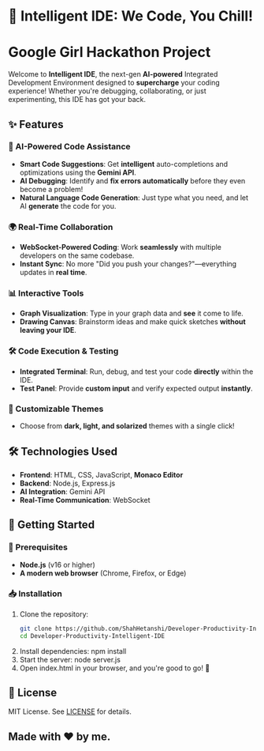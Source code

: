 # 🚀 Intelligent IDE: We Code, You Chill!  
# Google Girl Hackathon Project

Welcome to **Intelligent IDE**, the next-gen **AI-powered** Integrated Development Environment designed to **supercharge** your coding experience! Whether you're debugging, collaborating, or just experimenting, this IDE has got your back.  

## ✨ Features  

### 🤖 AI-Powered Code Assistance  
- **Smart Code Suggestions**: Get **intelligent** auto-completions and optimizations using the **Gemini API**.  
- **AI Debugging**: Identify and **fix errors automatically** before they even become a problem!  
- **Natural Language Code Generation**: Just type what you need, and let AI **generate** the code for you.  

### 🌍 Real-Time Collaboration  
- **WebSocket-Powered Coding**: Work **seamlessly** with multiple developers on the same codebase.  
- **Instant Sync**: No more "Did you push your changes?"—everything updates in **real time**.  

### 📊 Interactive Tools  
- **Graph Visualization**: Type in your graph data and **see** it come to life.  
- **Drawing Canvas**: Brainstorm ideas and make quick sketches **without leaving your IDE**.  

### 🛠 Code Execution & Testing  
- **Integrated Terminal**: Run, debug, and test your code **directly** within the IDE.  
- **Test Panel**: Provide **custom input** and verify expected output **instantly**.  

### 🎨 Customizable Themes  
- Choose from **dark, light, and solarized** themes with a single click!  

## 🛠 Technologies Used  

- **Frontend**: HTML, CSS, JavaScript, **Monaco Editor**  
- **Backend**: Node.js, Express.js  
- **AI Integration**: Gemini API  
- **Real-Time Communication**: WebSocket  

## 🚀 Getting Started  

### 📌 Prerequisites  
- **Node.js** (v16 or higher)  
- **A modern web browser** (Chrome, Firefox, or Edge)  

### 📥 Installation  
1. Clone the repository:  
   ```sh
   git clone https://github.com/ShahHetanshi/Developer-Productivity-Intelligent-IDE
   cd Developer-Productivity-Intelligent-IDE
2. Install dependencies:
   npm install
3. Start the server:
   node server.js
4. Open index.html in your browser, and you're good to go! 🎉

## 📝 License

MIT License. See [LICENSE](https://github.com/ShahHetanshi/Developer-Productivity-Intelligent-IDE/blob/main/LICENSE) for details.

## Made with ❤️ by me.
